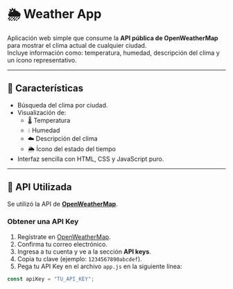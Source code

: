 # 🌦️ Weather App

Aplicación web simple que consume la **API pública de OpenWeatherMap** para mostrar el clima actual de cualquier ciudad.  
Incluye información como: temperatura, humedad, descripción del clima y un ícono representativo.

---

## 🚀 Características
- Búsqueda del clima por ciudad.
- Visualización de:
  - 🌡️ Temperatura
  - 💧 Humedad
  - ☁️ Descripción del clima
  - 🌦️ Ícono del estado del tiempo
- Interfaz sencilla con HTML, CSS y JavaScript puro.

---

## 🔑 API Utilizada
Se utilizó la API de **[OpenWeatherMap](https://openweathermap.org/)**.

### Obtener una API Key
1. Regístrate en [OpenWeatherMap](https://home.openweathermap.org/users/sign_up).
2. Confirma tu correo electrónico.
3. Ingresa a tu cuenta y ve a la sección **API keys**.
4. Copia tu clave (ejemplo: `1234567890abcdef`).
5. Pega tu API Key en el archivo `app.js` en la siguiente línea:

```js
const apiKey = "TU_API_KEY";
